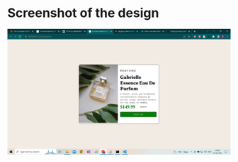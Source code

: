 # Screenshot of the design
![Product Preview Card](https://github.com/abhi790/product-preview-card/blob/main/Screenshots/Product-Preview-Card.png)


